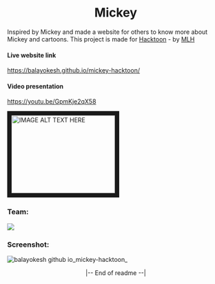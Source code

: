 <h1 align='center'>Mickey</h1>

Inspired by Mickey and made a website for others to know more about Mickey and cartoons.  This project is made for [Hacktoon](https://hacktoon.devpost.com/) - by [MLH](https://mlh.io)

#### Live website link
https://balayokesh.github.io/mickey-hacktoon/

#### Video presentation
https://youtu.be/GpmKje2qX58

<a href="http://www.youtube.com/watch?feature=player_embedded&v=GpmKje2qX58" target="_blank"><img src="http://img.youtube.com/vi/GpmKje2qX58/0.jpg" 
alt="IMAGE ALT TEXT HERE" width="240" height="180" border="10" /></a>

### Team:
<a href="https://github.com/balayokesh/mickey-hacktoon/graphs/contributors">
  <img src="https://contrib.rocks/image?repo=balayokesh/mickey-hacktoon" />
</a>

### Screenshot: 
![balayokesh github io_mickey-hacktoon_](https://user-images.githubusercontent.com/59578892/186162736-41b8a154-4307-4eaf-8f6d-7360ffc21976.png)


<p align='center'>|-- End of readme --|</p>
